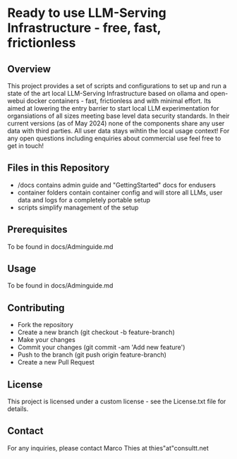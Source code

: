 # Ready to use LLM-Serving Infrastructure - free, fast, frictionless

## Overview

This project provides a set of scripts and configurations to set up and run a state of the art local LLM-Serving Infrastructure based on ollama and open-webui docker containers - fast, frictionless and with minimal effort. 
Its aimed at lowering the entry barrier to start local LLM experimentation for organsiations of all sizes meeting base level data security standards.
In their current versions (as of May 2024) none of the components share any user data with third parties. All user data stays wihtin the local usage context!
For any open questions including enquiries about commercial use feel free to get in touch!

## Files in this Repository

- /docs contains admin guide and "GettingStarted" docs for endusers 
- container folders contain container config and will store all LLMs, user data and logs for a completely portable setup
- scripts simplify management of the setup

## Prerequisites

To be found in docs/Adminguide.md

## Usage

To be found in docs/Adminguide.md

## Contributing
 - Fork the repository<br>
 - Create a new branch (git checkout -b feature-branch)<br>
 - Make your changes<br>
 - Commit your changes (git commit -am 'Add new feature')<br>
 - Push to the branch (git push origin feature-branch)<br>
 - Create a new Pull Request

## License
This project is licensed under a custom license - see the License.txt file for details.

## Contact
For any inquiries, please contact Marco Thies at thies"at"consultt.net